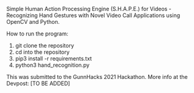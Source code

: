 Simple Human Action Processing Engine (S.H.A.P.E.) for Videos - Recognizing Hand Gestures with Novel Video Call Applications using OpenCV and Python.

How to run the program:

1. git clone the repository
2. cd into the repository
3. pip3 install -r requirements.txt
4. python3 hand_recognition.py

This was submitted to the GunnHacks 2021 Hackathon. More info at the Devpost: [TO BE ADDED]
